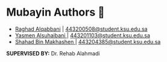 # Mubayin Authors 📝
- [Raghad Alqabbani](https://github.com/Raghadalqabbani)  |  443200508@student.ksu.edu.sa 
- [Yasmen Alsuhaibani ](https://github.com/yasmen24)       |  443201103@student.ksu.edu.sa 
- [Shahad Bin Makhashen ](https://github.com/Shahad-BM)    |  443204385@student.ksu.edu.sa 


**SUPERVISED BY:** Dr. Rehab Alahmadi
